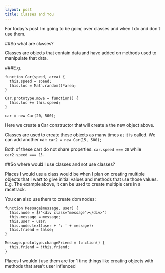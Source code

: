 ```yaml
---
layout: post
title: Classes and You
---
```


For today's post I'm going to be going over classes and when I do and don't use them.

##So what are classes?

Classes are objects that contain data and have added on methods used to manipulate that data.

###E.g.

    function Car(speed, area) {
      this.speed = speed;
      this.loc = Math.random()*area;
    }

    Car.prototype.move = function() {
      this.loc += this.speed;
    }

    car = new Car(20, 500);

Here we create a Car constructor that will create a the new object above.

Classes are used to create these objects as many times as it is called.
We can add another car: `car2 = new Car(15, 500);`

Both of these cars do not share properties. `car.speed === 20` while `car2.speed === 15`.

##So where would I use classes and not use classes?

Places I would use a class would be when I plan on creating multiple objects that I want to give initial values and methods that use those values. E.g. The example above, it can be used to create multiple cars in a racetrack.

You can also use them to create dom nodes:

    function Message(message, user) {
      this.node = $('<div class="message"></div>')
      this.message = message;
      this.user = user;
      this.node.text(user + ': ' + message);
      this.friend = false;
    }

    Message.prototype.changeFriend = function() {
      this.friend = !this.friend;
    }

Places I wouldn't use them are for 1 time things like creating objects with methods that aren't user inflenced
